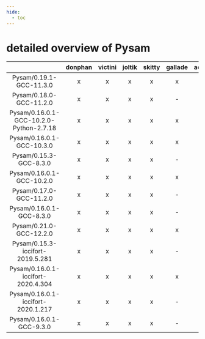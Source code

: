 ```yaml
---
hide:
  - toc
---
```


detailed overview of Pysam
==========================

| |donphan|victini|joltik|skitty|gallade|accelgor|swalot|doduo|
| :---: | :---: | :---: | :---: | :---: | :---: | :---: | :---: | :---: |
|Pysam/0.19.1-GCC-11.3.0|x|x|x|x|x|x|x|x|
|Pysam/0.18.0-GCC-11.2.0|x|x|x|x|-|x|x|x|
|Pysam/0.16.0.1-GCC-10.2.0-Python-2.7.18|x|x|x|x|x|-|x|x|
|Pysam/0.16.0.1-GCC-10.3.0|x|x|x|x|x|x|x|x|
|Pysam/0.15.3-GCC-8.3.0|x|x|x|x|-|-|x|x|
|Pysam/0.16.0.1-GCC-10.2.0|x|x|x|x|x|x|x|x|
|Pysam/0.17.0-GCC-11.2.0|x|x|x|x|-|x|x|x|
|Pysam/0.16.0.1-GCC-8.3.0|x|x|x|x|-|-|x|x|
|Pysam/0.21.0-GCC-12.2.0|x|x|x|x|x|x|x|x|
|Pysam/0.15.3-iccifort-2019.5.281|x|x|x|x|-|-|x|x|
|Pysam/0.16.0.1-iccifort-2020.4.304|x|x|x|x|x|-|x|x|
|Pysam/0.16.0.1-iccifort-2020.1.217|x|x|x|x|-|-|x|x|
|Pysam/0.16.0.1-GCC-9.3.0|x|x|x|x|-|-|x|x|
